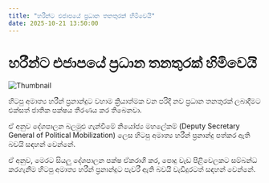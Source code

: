 ```yaml
---
title: "හරීන්ට එජාපයේ ප්‍රධාන තනතුරක් හිමිවෙයි"
date: 2025-10-21 13:50:00
---
```


# හරීන්ට එජාපයේ ප්‍රධාන තනතුරක් හිමිවෙයි

![Thumbnail](https://helakuru.sgp1.cdn.digitaloceanspaces.com/esana/images/lib/harin-fernando-archived.jpg)

හිටපු අමාත්‍ය හරීන් ප්‍රනාන්දුට වහාම ක්‍රියාත්මක වන පරිදි නව ප්‍රධාන තනතුරක් ලබාදීමට එක්සත් ජාතික පක්ෂය තීරණය කර තිබෙනවා.

ඒ අනුව දේශපාලන බලමුළු ගැන්වීමේ නියෝජ්‍ය මහලේකම් (Deputy Secretary General of Political Mobilization) ලෙස හිටපු අමාත්‍ය හරීන් ප්‍රනාන්දු පත්කර ඇති බවයි සඳහන් වෙන්නේ.

ඒ අනුව, මෙරට සියලු දේශපාලන පක්ෂ ඒකරාශී කර, පොදු වැඩ පිළිවෙලකට සම්බන්ධ කරගැනීම හිටපු අමාත්‍ය හරීන් ප්‍රනාන්දුට පැවරී ඇති බවයි වැඩිදුරටත් සඳහන් වෙන්නේ.

